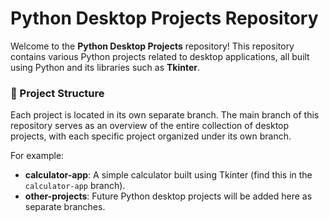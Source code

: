  

# Python Desktop Projects Repository

Welcome to the **Python Desktop Projects** repository! This repository contains various Python projects related to desktop applications, all built using Python and its libraries such as **Tkinter**.

### 📁 Project Structure

Each project is located in its own separate branch. The main branch of this repository serves as an overview of the entire collection of desktop projects, with each specific project organized under its own branch.

For example:
- **calculator-app**: A simple calculator built using Tkinter (find this in the `calculator-app` branch).
- **other-projects**: Future Python desktop projects will be added here as separate branches.

